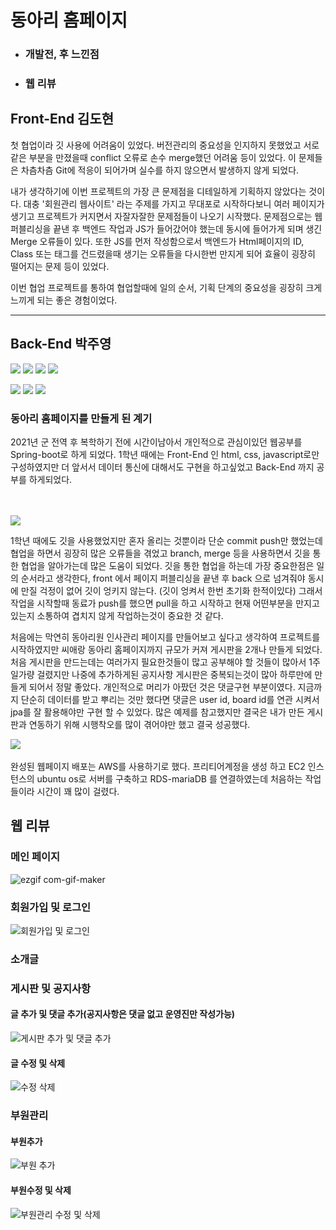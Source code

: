 # 동아리 홈페이지

*  ### 개발전, 후  느낀점
*  ### 웹 리뷰

## Front-End 김도현
첫 협업이라 깃 사용에 어려움이 있었다.
버전관리의 중요성을 인지하지 못했었고 서로 같은 부분을 만졌을때 conflict 오류로 손수 merge했던 어려움 등이 있었다.
이 문제들은 차츰차츰 Git에 적응이 되어가며 실수를 하지 않으면서 발생하지 않게 되었다.

내가 생각하기에 이번 프로젝트의 가장 큰 문제점을 디테일하게 기획하지 않았다는 것이다.
대충 '회원관리 웹사이트' 라는 주제를 가지고 무대포로 시작하다보니 여러 페이지가 생기고 프로젝트가 커지면서
자잘자잘한 문제점들이 나오기 시작했다. 문제점으로는 웹 퍼블리싱을 끝낸 후 백엔드 작업과 JS가 들어갔어야 했는데
동시에 들어가게 되며 생긴 Merge 오류들이 있다. 또한 JS를 먼저 작성함으로서 백엔드가 Html페이지의 ID, Class 또는 태그를 건드렸을때 생기는
오류들을 다시한번 만지게 되어 효율이 굉장히 떨어지는 문제 등이 있었다.

이번 협업 프로젝트를 통하여 협업할때에 일의 순서, 기획 단계의 중요성을 굉장히 크게 느끼게 되는 좋은 경험이었다.


___
## Back-End 박주영
<p>
<img src="https://img.shields.io/badge/JAVA-007396?style=for-the-badge&logo=java&logoColor=white">
<img src="https://img.shields.io/badge/Spring Boot-6DB33F?style=for-the-badge&logo=SpringBoot&logoColor=white">
<img src="https://img.shields.io/badge/Spring Security-6DB33F?style=for-the-badge&logo=SpringSecurity&logoColor=white">
<img src="https://img.shields.io/badge/Thymeleaf-6DB33F?style=for-the-badge&logo=thymeleaf&logoColor=FF9900">
</p>
<p>
<img src="https://img.shields.io/badge/aws-232F3E?style=for-the-badge&logo=Amazon AWS&logoColor=white">
<img src="https://img.shields.io/badge/mariaDB-003545?style=for-the-badge&logo=mariaDB&logoColor=white">
<img src="https://img.shields.io/badge/Ubuntu-black?style=for-the-badge&logo=ubuntu&logoColor=FF9900">
</p>


### 동아리 홈페이지를 만들게 된 계기
<p>
2021년 군 전역 후 복학하기 전에 시간이남아서 개인적으로 관심이있던 웹공부를  
Spring-boot로 하게 되었다.
1학년 때에는 Front-End 인 html, css, javascript로만 구성하였지만 더 앞서서 데이터 통신에 대해서도 구현을 하고싶었고
Back-End 까지 공부를 하게되었다.
</p>
<br>

<br>
  
<img src="https://img.shields.io/badge/github-181717?style=for-the-badge&logo=github&logoColor=white">
  
1학년 때에도 깃을 사용했었지만 혼자 올리는 것뿐이라 단순 commit push만 했었는데 협업을 하면서 굉장히 많은 오류들을 겪었고
branch, merge 등을 사용하면서 깃을 통한 협업을 알아가는데 많은 도움이 되었다.
깃을 통한 협업을 하는데 가장 중요한점은 일의 순서라고 생각한다, front 에서 페이지 퍼블리싱을 끝낸 후 back 으로 넘겨줘야 동시에 만질 걱정이 없어 깃이 엉키지 않는다. (깃이 엉켜서 한번 초기화 한적이있다) 
그래서 작업을 시작할때 동료가 push를 했으면 pull을 하고 시작하고 현재 어떤부분을 만지고있는지 소통하여 겹치지 않게 작업하는것이 중요한 것 같다.

처음에는 막연히 동아리원 인사관리 페이지를 만들어보고 싶다고 생각하여 프로젝트를 시작하였지만 씨애랑 동아리 홈페이지까지 규모가 커져 게시판을 2개나
만들게 되었다. 처음 게시판을 만드는데는 여러가지 필요한것들이 많고 공부해야 할 것들이 많아서 1주일가량 걸렸지만 나중에 추가하게된 공지사항 게시판은 중복되는것이 많아
하루만에 만들게 되어서 정말 좋았다. 개인적으로 머리가 아팠던 것은 댓글구현 부분이였다. 지금까지 단순히 데이터를 받고 뿌리는 것만 했다면 댓글은 user id, board id를 연관
시켜서 jpa를 잘 활용해야만 구현 할 수 있었다. 많은 예제를 참고했지만 결국은 내가 만든 게시판과 연동하기 위해 시행착오를 많이 겪어야만 했고 결국 성공했다.
<p>
<img src="https://img.shields.io/badge/aws-232F3E?style=for-the-badge&logo=Amazon AWS&logoColor=white">
 <br>
 <br>
완성된 웹페이지 배포는 AWS를 사용하기로 했다. 프리티어계정을 생성 하고 EC2 인스턴스의 ubuntu os로 서버를 구축하고 RDS-mariaDB 를 연결하였는데 처음하는 작업들이라 시간이 꽤 많이 걸렸다.
</P>

## 웹 리뷰

### 메인 페이지

![ezgif com-gif-maker](https://user-images.githubusercontent.com/52206904/155127822-e3738f57-251f-4b66-855d-8f5732a0aab2.gif)


### 회원가입 및 로그인
![회원가입 및 로그인](https://user-images.githubusercontent.com/52206904/155304211-0bcc517a-52bf-4727-8b10-005fccda5470.gif)

### 소개글

### 게시판 및 공지사항

#### 글 추가 및 댓글 추가(공지사항은 댓글 없고 운영진만 작성가능)
![게시판 추가 및 댓글 추가](https://user-images.githubusercontent.com/52206904/155302619-34ffcd46-2e51-4c96-861b-26d622a2428a.gif)

#### 글 수정 및 삭제
![수정 삭제](https://user-images.githubusercontent.com/52206904/155301259-7b58c549-d894-428d-a5af-20e222b796ec.gif)



### 부원관리

#### 부원추가
![부원 추가](https://user-images.githubusercontent.com/52206904/155299161-287694b5-add5-4f84-91b4-70c121779c86.gif)
#### 부원수정 및 삭제
![부원관리 수정 및 삭제](https://user-images.githubusercontent.com/52206904/155299177-90ccec8e-5d53-4520-9ea6-9a944e916a40.gif)

